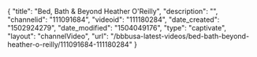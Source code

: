 {
    "title": "Bed, Bath &amp; Beyond Heather O'Reilly",
    "description": "",
    "channelid": "111091684",
    "videoid": "111180284",
    "date_created": "1502924279",
    "date_modified": "1504049176",
    "type": "captivate",
    "layout": "channelVideo",
    "url": "\/bbbusa-latest-videos\/bed-bath-beyond-heather-o-reilly\/111091684-111180284"
}
